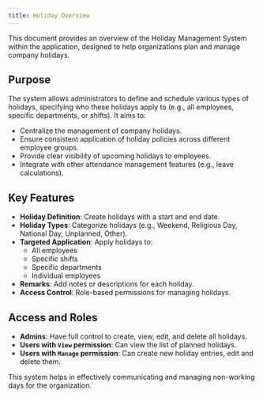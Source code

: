 ```yaml
---
title: Holiday Overview
---
```


This document provides an overview of the Holiday Management System within the application, designed to help organizations plan and manage company holidays.

## Purpose

The system allows administrators to define and schedule various types of holidays, specifying who these holidays apply to (e.g., all employees, specific departments, or shifts). It aims to:

-   Centralize the management of company holidays.
-   Ensure consistent application of holiday policies across different employee groups.
-   Provide clear visibility of upcoming holidays to employees.
-   Integrate with other attendance management features (e.g., leave calculations).

## Key Features

-   **Holiday Definition**: Create holidays with a start and end date.
-   **Holiday Types**: Categorize holidays (e.g., Weekend, Religious Day, National Day, Unplanned, Other).
-   **Targeted Application**: Apply holidays to:
    -   All employees
    -   Specific shifts
    -   Specific departments
    -   Individual employees
-   **Remarks**: Add notes or descriptions for each holiday.
-   **Access Control**: Role-based permissions for managing holidays.

## Access and Roles

-   **Admins**: Have full control to create, view, edit, and delete all holidays.
-   **Users with `View` permission**: Can view the list of planned holidays.
-   **Users with `Manage` permission**: Can create new holiday entries, edit and delete them.

This system helps in effectively communicating and managing non-working days for the organization.
